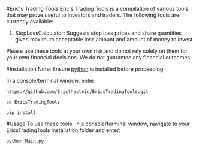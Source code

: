#Eric's Trading Tools
Eric's Trading Tools is a compilation of various tools that may prove useful to investors and traders.
The following tools are currently available:
1) StopLossCalculator: Suggests stop loss prices and share quantities given maximum acceptable loss amount and amount of money to invest

Please use these tools at your own risk and do not rely solely on them for your own financial decisions. We do not guarantee any financial outcomes.

#Installation
Note: Ensure [python](https://www.python.org/downloads/) is installed before proceeding.

In a console/terminal window, enter:

`https://github.com/Ericthestein/EricsTradingTools.git`

`cd EricsTradingTools`

`pip install`

#Usage
To use these tools, in a console/terminal window, navigate to your EricsTradingTools installation folder and enter:

`python Main.py`